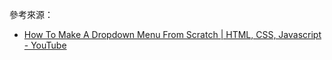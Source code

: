 參考來源：
- [How To Make A Dropdown Menu From Scratch | HTML, CSS, Javascript - YouTube](https://www.youtube.com/watch?v=hBbrGFCszU4&t=119s&ab_channel=QuickCodingTuts)